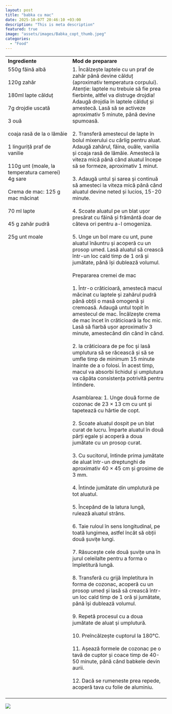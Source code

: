 ```yaml
---
layout: post
title: "babka cu mac"
date: 2025-10-07T 20:46:10 +03:00
description: "This is meta description"
featured: true
image: "assets/images/Babka_copt_thumb.jpeg"
categories: 
  - "Food"
---
```



<table style="width: 100%; border-collapse: collapse;">
  <tr>
    <th style="text-align: left;width: 40%;vertical-align: top;">Ingrediente</th>
    <th style="text-align: left;width: 60%;vertical-align: top;">Mod de preparare</th>
  </tr>
  <tr>
    <td style="text-align: left;width: 40%;vertical-align: top;">
      550g făină albă<br><br>
      120g zahăr<br><br>
      180ml lapte călduț<br><br>
      7g drojdie uscată<br><br>
      3 ouă<br><br>
      coaja rasă de la o lămâie<br><br>
      1 linguriță praf de vanilie<br><br>
      110g unt (moale, la temperatura camerei)
      4g sare<br><br>
      Crema de mac:
      125 g mac măcinat<br><br>
      70 ml lapte<br><br>
      45 g zahăr pudră<br><br>
      25g unt moale<br><br>
    </td>
    <td style="text-align: left;width: 60%;vertical-align: top;">
      1. Încălzește laptele cu un praf de zahăr până devine călduț (aproximativ temperatura corpului). Atenție: laptele nu trebuie să fie prea fierbinte, altfel va distruge drojdia! Adaugă drojdia în laptele călduț și amestecă. Lasă să se activeze aproximativ 5 minute, până devine spumoasă.<br><br>
      2. Transferă amestecul de lapte în bolul mixerului cu cârlig pentru aluat. Adaugă zahărul, făina, ouăle, vanilia și coaja rasă de lămâie. Amestecă la viteza mică până când aluatul începe să se formeze, aproximativ 1 minut.<br><br>
      3. Adaugă untul și sarea și continuă să amesteci la viteza mică până când aluatul devine neted și lucios, 15-20 minute.<br><br>
      4. Scoate aluatul pe un blat ușor presărat cu făină și frământă doar de câteva ori pentru a-l omogeniza.<br><br>
      5. Unge un bol mare cu unt, pune aluatul înăuntru și acoperă cu un prosop umed. Lasă aluatul să crească într-un loc cald timp de 1 oră și jumătate, până își dublează volumul.<br><br>
      Prepararea cremei de mac<br><br>
      1. Într-o crăticioară, amestecă macul măcinat cu laptele și zahărul pudră până obții o masă omogenă și cremoasă. Adaugă untul topit în amestecul de mac. Încălzește crema de mac încet în crăticioară la foc mic. Lasă să fiarbă ușor aproximativ 3 minute, amestecând din când în când.<br><br>
      2. Ia crăticioara de pe foc și lasă umplutura să se răcească și să se umfle timp de minimum 15 minute înainte de a o folosi. În acest timp, macul va absorbi lichidul și umplutura va căpăta consistența potrivită pentru întindere.<br><br>
      Asamblarea:
      1. Unge două forme de cozonac de 23 × 13 cm cu unt și tapetează cu hârtie de copt.<br><br>
      2. Scoate aluatul dospit pe un blat curat de lucru. Împarte aluatul în două părți egale și acoperă a doua jumătate cu un prosop curat.<br><br>
      3. Cu sucitorul, întinde prima jumătate de aluat într-un dreptunghi de aproximativ 40 × 45 cm și grosime de 3 mm.<br><br>
      4. Întinde jumătate din umplutură pe tot aluatul.<br><br>
      5. Începând de la latura lungă, rulează aluatul strâns.<br><br>
      6. Taie ruloul în sens longitudinal, pe toată lungimea, astfel încât să obții două șuvițe lungi.<br><br>
      7. Răsucește cele două șuvițe una în jurul celeilalte pentru a forma o împletitură lungă.<br><br>
      8. Transferă cu grijă împletitura în forma de cozonac, acoperă cu un prosop umed și lasă să crească într-un loc cald timp de 1 oră și jumătate, până își dublează volumul.<br><br>
      9. Repetă procesul cu a doua jumătate de aluat și umplutură.<br><br>
      10. Preîncălzește cuptorul la 180°C.<br><br>
      11. Așează formele de cozonac pe o tavă de cuptor și coace timp de 40-50 minute, până când babkele devin aurii.<br><br>
      12. Dacă se rumeneste prea repede, acoperă tava cu folie de aluminiu.<br><br>
    </td>
  </tr>
</table>

![]({{site.baseurl}}/assets/images/Babka_sectiune_thumb.jpeg)